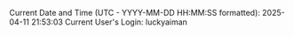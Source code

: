 Current Date and Time (UTC - YYYY-MM-DD HH:MM:SS formatted): 2025-04-11 21:53:03
Current User's Login: luckyaiman
